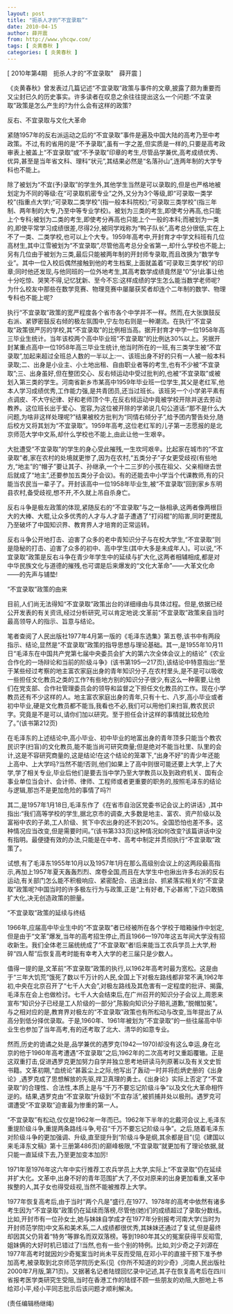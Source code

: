 ```yaml
---
layout: post
title: "扼杀人才的“不宜录取”"
date: 2010-04-15
author: 薛开震
from: http://www.yhcqw.com/
tags: [ 炎黄春秋 ]
categories: [ 炎黄春秋 ]
---
```



[ 2010年第4期　扼杀人才的“不宜录取”　薛开震 ]


《炎黄春秋》曾发表过几篇记述“不宜录取”政策与事件的文章,披露了颇为重要而又尘封已久的历史事实。许多读者在叹息之余往往提出这么一个问题:“不宜录取”政策是怎么产生的?为什么会有这样的政策?

反右、不宜录取与文化大革命


紧随1957年的反右派运动之后的“不宜录取”事件是遍及中国大陆的高考乃至中考政策。不过,有的省用的是“不予录取”,虽有一字之差,但实质是一样的,只要是高考政审表上被盖上“不宜录取”或“不予录取”印章的考生,尽管品学兼优,高考成绩优秀、优异,甚至是当年省文科、理科“状元”,其结果必然是“名落孙山”,连两年制的大学专科也不能上。


除了被划为“不宜(予)录取”的学生外,其他学生当然是可以录取的,但是也严格地被划定为不同的等级:在“可录取机密专业”之外,又分为3个等级,即“可录取一类学校”(指重点大学);“可录取二类学校”(指一般本科院校);“可录取三类学校”(指三年制、两年制的大专,乃至中等专业学校)。被划为三类的考生,即使考分再高,也只能上个专科;被划为二类的考生,即使考分再高也只能上个一般的本科;而被划为一类的,即使平常学习成绩很差,尽得2分,被同学戏称为“鸭子队长”,高考总分很低,实在上不了一类、二类学校,也可以上个大专。1959年高考中,开封育才中学文科班有几位高材生,其中江雪被划为“不宜录取”,尽管他高考总分全省第一,却什么学校也不能上;另有几位由于被划为三类,最后只能被两年制的开封师专录取,而且改换为“数学专业”。其中一位入校后偶然接触到他的考生档案,上面就盖着“可录取三类学校”的印章;同时他还发现,与他同班的一位外地考生,其高考数学成绩竟然是“0”分!此事让他十分吃惊、哭笑不得,记忆犹新、至今不忘:这样成绩的学生怎么能当数学老师呢?为什么校友中那些在数学竞赛、物理竞赛中屡屡获奖者却连个二年制的数学、物理专科也不能上呢?


执行“不宜录取”政策的宽严程度各个省市各个中学并不一样。然而,在大张旗鼓反右派、紧锣密鼓反右倾的极左氛围中,宁左勿右则是一种潮流。在执行“不宜录取”政策很严厉的学校,其“不宜录取”的比例相当高。据开封育才中学一位1958年高三毕业生统计。当年该校两个高中毕业班“不宜录取”的比例达30%以上。另据开封某重点高中一位1958年高三毕业生统计,他当时所在的一班,有三类学生被“不宜录取”,加起来超过全班总人数的一半以上:一、该班出身不好的只有一人被一般本科录取;二、出身是小业主、小土地出租、自由职业者等的考生,也有不少被“不宜录取”;三、出身虽好,但在整团交心、反右倾运动中受过批判的,也被“不宜录取”或被划入第三类的学生。河南省新乡市某高中1959年毕业班一位学生,其父是老红军,他本人学习成绩优秀,工作能力强,是共青团员,还当过班长。该班另一个小学弟平素有点调皮、不大守纪律、好和老师顶个牛,在反右倾运动中竟被学校开除并送去劳动教养。这位班长出于爱心、宽容,为这位被开除的学弟说几句公道话:“那不是什么大问题,为啥非这样处理呢?”结果被校方批判为“同情右倾分子”,给予团内警告处分,随后校方又将其划为“不宜录取”。1959年高考,这位老红军的儿子第一志愿报的是北京师范大学中文系,却什么学校也不能上,由此让他一生艰辛。


大批遭受“不宜录取”的学生的身心受此摧残,一生坎坷艰辛。比起家在城市的“不宜录取”者,家在农村的处境就更惨了,因为在农村,“五类分子”子女更受歧视(有些地方,“地主”的“帽子”要让其子、孙继承,一个十二三岁的小孩在祖父、父亲相继去世后就成了“地主”,还要参加五类分子会议)。有的还能去中小学当个代课教师,有的只能当农民当一辈子了。开封该高中一位1958年毕业生,被“不宜录取”回到家乡东明县农村,备受歧视,想不开,不久就上吊自杀身亡。


反右斗争是极左政策的体现,紧随反右的“不宜录取”与之一脉相承,这两者像两根巨大的大棒、大棍,让众多优秀的人才与人才苗子遭遇了“打闷棍”的陷害,同时更搅乱乃至破坏了中国知识界、教育界人才培育的正常运转。


反右斗争公开地打击、迫害了众多的老中青知识分子与在校大学生,“不宜录取”则是隐秘的打击、迫害了众多的初中、高中学生(其中大多是未成年人)。可以说,“不宜录取”政策是反右斗争在青少年学生中的延续与扩大化,这两者相辅相成,都是对中华民族文化与道德的摧残,也可谓是后来爆发的“文化大革命”——大革文化命——的先声与铺垫!

“不宜录取”政策的由来


目前,人们尚无法得知“不宜录取”政策出台的详细缘由与具体过程。但是,依据已经公开发表的有关资讯,经过分析研究,可以肯定地说:文革前“不宜录取”政策来自当时最高领导人的指示、旨意与结论。


笔者查阅了人民出版社1977年4月第一版的《毛泽东选集》第五卷,该书中有两段指示、结论,显然是“不宜录取”政策的指导思想与理论基础。其一,是1955年10月11日“毛泽东在中国共产党第七届中央委员会扩大的第六次全体会议上的结论”《农业合作化的一场辩论和当前的阶级斗争》(该书第195—217页),该结论中特意指出:“至于某些经过考察的地主富农家庭出身的青年知识分子,在农村里头,是不是可以吸收一些担任文化教员之类的工作?有些地方别的知识分子很少,有这么一种需要,让他们在党支部、合作社管理委员会的领导和监督之下担任文化教员的工作。现在小学教员还有不少这样的人。地主富农家庭出身的青年,只有十七、八岁,高小毕业或者初中毕业,硬是文化教员都不能当,我看也不必,我们可以用他们来扫盲,教农民识字。究竟是不是可以,请你们加以研究。至于担任会计这样的事情就比较危险了。”(该书第212页)


在毛泽东的上述结论中,高小毕业、初中毕业的地富出身的青年顶多只能当个教农民识字(扫盲)的文化教员,能不能当尚可研究商量;但是绝对不能当社里、队里的会计,这是不容研究商量的,这是结论!在这个结论的笼罩下,“出身不好”的青少年还能上高中、上大学吗?当然不能!否则,他们如果上了高中则很可能还要上大学,上了大学,学了相关专业,毕业后他们是要去当中学乃至大学教员以及到政府机关、国有企事业单位当会计、会计师、律师、工程师或者更重要的职务的,按照毛泽东的结论与逻辑,那岂不是更加危险的事情了吗?!


其二,是1957年1月18日,毛泽东作了《在省市自治区党委书记会议上的讲话》,其中指出:“我们高等学校的学生,据北京市的调查,大多数是地主、富农、资产阶级以及富裕中农的子弟,工人阶级、贫下中农出身的还不到20%。全国恐怕也差不多。这种情况应当改变,但是需要时间。”(该书第333页)这种情况如何改变?该篇讲话中没有指明。最便捷有效的办法,只能是在中考、高考中制定并贯彻执行“不宜录取”政策了。


试想,有了毛泽东1955年10月以及1957年1月在那么高级别会议上的这两段最高指示,再加上1957年夏天轰轰烈烈、席卷全国,而且在大学生中也揪出许多右派的反右运动,有关部门怎么能不积极响应、紧密配合、迅速出台、抓紧落实相关的“不宜录取”政策呢?中国当时的许多极左行为与政策,正是“上有好者,下必甚焉”,下边只敢搞扩大化,决无创造政策的胆量。

“不宜录取”政策的延续与终结


1966年,应届高中毕业生中的“不宜录取”者已经被所在各个学校于暗箱操作中划定,但是由于“文革”爆发,当年的高考招生停止,而且1966—1970年这五年间大学没有招收新生。我们全体老三届统统成了“不宜录取”者!后来能当工农兵学员上大学,粉碎“四人帮”后恢复高考时能有幸考入大学的老三届只是少数人。


值得一提的是,文革前“不宜录取”政策的执行,以1962年高考时最为宽松。这是由于“三年大饥荒”饿死了数以千万计的人民,全国上下对极左路线都非常不满,1962年初,中央在北京召开了“七千人大会”,对极左路线及其危害有一定程度的批评、揭露,毛泽东在会上也做检讨。七千人大会结束后,在广州召开的知识分子会议上,周恩来宣布“知识分子已经是工人阶级的一部分”,陈毅向知识分子赔礼道歉,“脱帽加冕”。与之相对应的是,教育界对极左的“不宜录取”政策也有所松动与改变,当年提出了从高分到低分择优录取。于是,1960年、1961年被划为”不宜录取”的一些往届高中毕业生也参加了当年高考,有的还考取了北大、清华的如意专业。


然而,历史的诡谲之处是,品学兼优的遇罗克(1942—1970)却没有这么幸运,身在北京的他于1960年高考遭遇“不宜录取”之后,1962年的二次高考时又重蹈覆辙。正是这双重打击,促进遇罗克更加努力自学并独立思考地研读马列原著以及有关文史哲书籍。文革初期,“血统论”甚嚣尘上之际,他写出了轰动一时并将彪炳史册的《出身论》,遇罗克成了思想解放的先驱,捍卫真理的勇士。《出身论》实际上否定了“不宜录取”的合理性、合法性,本质上是与“千万不要忘记阶级斗争”以及文化大革命相忤逆的。结果,遇罗克由“不宜录取”升级到“不宜存活”,被抓捕并处以极刑。遇罗克可谓遭受“不宜录取”迫害最为惨重的第一人。


“不宜录取”有松动,仅仅是1962年一年而已。1962年下半年的北戴河会议上,毛泽东重提阶级斗争,重提两条路线斗争,号召“千万不要忘记阶级斗争”。之后,随着毛泽东对阶级斗争的更加强调、升级,直至提升到“阶级斗争是纲,其余都是目”(见《建国以来毛泽东文稿》第十三册第486页)的巅峰极限,“不宜录取”就更加有了理论依据,就只能一直延续下去,乃至更加变本加厉!


1971年至1976年这六年中实行推荐工农兵学员上大学,实际上“不宜录取”仍在延续并扩大化。文革中,出身不好的青年范围扩大了,不仅对原来的出身更加看重,文革中挨整的人,其子女也得受歧视,当然不能被推荐上大学。


1977年恢复高考后,由于当时“两个凡是”盛行,在1977、1978年的高考中依然有诸多考生因为“不宜录取”政策仍在延续而落榜,尽管他(她)们的成绩超过了录取分数线。比如,开封市有一位孙女士,她与妹妹自学成才在1977年分别报考河南大学(当时为开封师范学院)中文系和美术系,二人成绩都很优秀,其妹妹还通过了复试,但是最终却因其父仍背着“特务”等罪名而双双落榜。等到1980年其父的冤案获得平反昭雪,姐妹俩的大好时机已错过了!当然,也有一些个别的特例。比如,刘少奇之子刘源在1977年高考时就因刘少奇冤案当时尚未平反而受阻,在邓小平的直接干预下准予参加高考,被录取到北京师范学院历史系(见《你所不知道的刘少奇》,河南人民出版社2000年7月版,第71页)。又据著名记者陆铿回忆录中记述,其子在恢复高考后在四川省报考医学类研究生受阻,当时在香港工作的陆铿不顾一些朋友的劝阻,大胆地上书给邓小平,经小平同志批示后该问题才顺利解决。

(责任编辑杨继绳)


